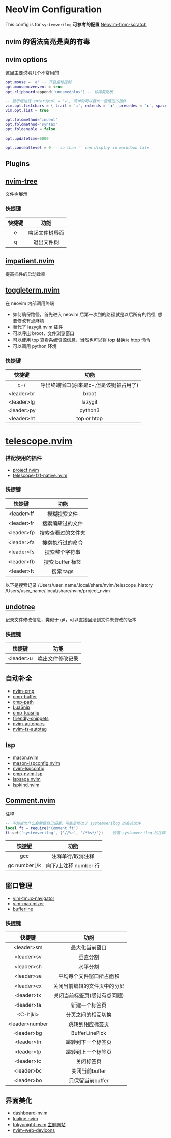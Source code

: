 # NeoVim Configuration
This config is for `systemverilog`
**可参考的配置**
[Neovim-from-scratch](https://github.com/LunarVim/Neovim-from-scratch)
## nvim 的语法高亮是真的有毒

## nvim options
这里主要说明几个不常用的
```lua
opt.mouse = 'a' -- 开启鼠标控制
opt.mousemoveevent = true
opt.clipboard:append('unnamedplus') -- 访问剪贴板

-- 显示缩进线 enter为eol = '⤶', 简单的可以替代一些缩进的插件
vim.opt.listchars = { trail = '✚', extends = '◀', precedes = '▶', space = '_', tab = '|~'}
vim.opt.list = true

opt.foldmethod='indent'
opt.foldmethod='syntax'
opt.foldenable = false

opt.updatetime=6000

opt.conceallevel = 0 -- so than `` can display in markdown file
```
## Plugins

## [nvim-tree](https://github.com/nvim-tree/nvim-tree.lua)
文件树展示
### 快捷键
|快捷键|功能|
|:-:|:-:|
|<leader>e|唤起文件树界面|
|q|退出文件树|

## [impatient.nvim](https://github.com/lewis6991/impatient.nvim)
提高插件的启动效率

## [toggleterm.nvim](https://github.com/akinsho/toggleterm.nvim)
在 neovim 内部调用终端
- 如何确保路径，首先进入 neovim 后第一次到的路径就是以后所有的路径, 想要修改有点麻烦
- 替代了 lazygit.nvim 插件
- 可以呼出 broot，文件浏览窗口
- 可以使用 top 查看系统资源信息，当然也可以将 top 替换为 htop 命令
- 可以调用 python 环境
### 快捷键
|快捷键|功能|
|:-:|:-:|
|c-/|呼出终端窗口(原来是c-\,但是该键被占用了)|
|\<leader\>br|broot|
|\<leader\>lg|lazygit|
|\<leader\>py|python3|
|\<leader\>ht|top or htop|

# [telescope.nvim](https://github.com/nvim-telescope/telescope.nvim)
### 搭配使用的插件
- [project.nvim](https://github.com/ahmedkhalf/project.nvim)
- [telescope-fzf-native.nvim](https://github.com/nvim-telescope/telescope-fzf-native.nvim)
### 快捷键
|快捷键|功能|
|:-:|:-:|
|\<leader\>ff|模糊搜索文件|
|\<leader\>fr|搜索编辑过的文件|
|\<leader\>fp|搜索查看过的文件夹|
|\<leader\>fa|搜索执行过的命令|
|\<leader\>fs|搜索整个字符串|
|\<leader\>fb|搜索 buffer 标签|
|\<leader\>ft|搜索 tags|

以下是搜索记录
/Users/user_name/.local/share/nvim/telescope_history
/Users/user_name/.local/share/nvim/project_nvim

## [undotree](https://github.com/mbbill/undotree)
记录文件修改信息，类似于 git，可以直接回滚到文件未修改的版本
### 快捷键
|快捷键|功能|
|:-:|:-:|
|\<leader\>u|唤出文件修改记录|

## 自动补全
- [nvim-cmp](https://github.com/hrsh7th/nvim-cmp)
- [cmp-buffer](https://github.com/hrsh7th/cmp-buffer)
- [cmp-path](https://github.com/hrsh7th/cmp-path)
- [LuaSnip]()
- [cmp_luasnip]()
- [friendly-snippets]()
- [nvim-autopairs](https://github.com/windwp/nvim-autopairs)
- [nvim-ts-autotag](https://github.com/windwp/nvim-ts-autotag)

## lsp
- [mason.nvim]()
- [mason-lspconfig.nvim]()
- [nvim-lspconfig]()
- [cmp-nvim-lsp]()
- [lspsaga.nvim]()
- [lspkind.nvim]()


## [Comment.nvim](https://github.com/numToStr/Comment.nvim)
注释
```lua
-- 不知道为什么会需要自己设置，可能是修改了 systemverilog 的高亮文件
local ft = require('Comment.ft')
ft.set('systemverilog', {'//%s', '/*%s*/'}) -- 设置 systemverilog 的注释格式
```
|快捷键|功能|
|:-:|:-:|
|gcc|注释单行/取消注释|
|gc number j/k|向下/上注释 number 行|


## 窗口管理
- [vim-tmux-navigator](https://github.com/christoomey/vim-tmux-navigator)
- [vim-maximizer](https://github.com/szw/vim-maximizer)
- [bufferline](https://github.com/akinsho/bufferline.nvim)
### 快捷键
|快捷键|功能|
|:-:|:-:|
|\<leader\>sm|最大化当前窗口|
|\<leader\>sv|垂直分割|
|\<leader\>sh|水平分割|
|\<leader\>se|平均每个文件窗口所占面积|
|\<leader\>cx|关闭当前编辑的文件页中的分屏|
|\<leader\>tx|关闭当前标签页(感觉有点问题)|
|\<leader\>ta|新建一个标签页|
|\<C-hjkl\>|分页之间的相互切换|
|\<leader\>number|跳转到相应标签页|
|\<leader\>bg|BufferLinePick|
|\<leader\>tn|跳转到下一个标签页|
|\<leader\>tp|跳转到上一个标签页|
|\<leader\>tc|关闭标签页|
|\<leader\>bc|关闭当前buffer|
|\<leader\>bo|只保留当前buffer|

## 界面美化
- [dashboard-nvim](https://github.com/nvimdev/dashboard-nvim)
- [lualine.nvim](https://github.com/nvim-lualine/lualine.nvim)
- [tokyonight.nvim](https://github.com/folke/tokyonight.nvim)
[主题网站](https://vimcolorschemes.com/folke/tokyonight.nvim)
- [nvim-web-devicons](https://github.com/nvim-tree/nvim-web-devicons)

